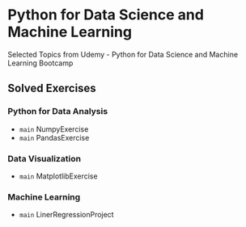 # Python for Data Science and Machine Learning
Selected Topics from Udemy - Python for Data Science and Machine Learning Bootcamp

## Solved Exercises

### Python for Data Analysis 
- `main` NumpyExercise
- `main` PandasExercise
### Data Visualization
- `main` MatplotlibExercise
### Machine Learning
- `main` LinerRegressionProject
